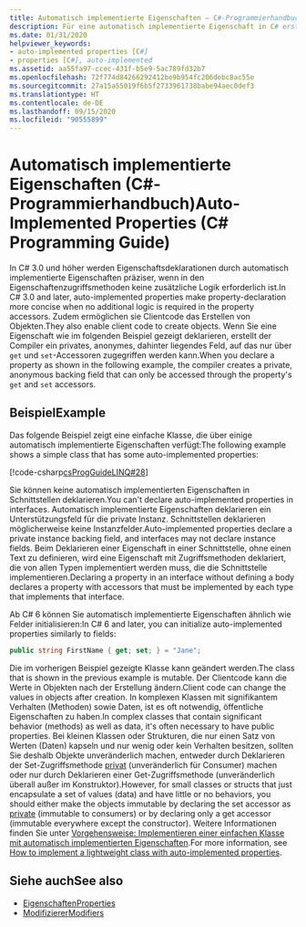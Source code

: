 ```yaml
---
title: Automatisch implementierte Eigenschaften – C#-Programmierhandbuch
description: Für eine automatisch implementierte Eigenschaft in C# erstellt der Compiler eine private, anonyme Unterstützungsvariable, auf die nur über Zugriffsmethoden „get“ und „set“ der Eigenschaft zugegriffen werden kann.
ms.date: 01/31/2020
helpviewer_keywords:
- auto-implemented properties [C#]
- properties [C#], auto-implemented
ms.assetid: aa55fa97-ccec-431f-b5e9-5ac789fd32b7
ms.openlocfilehash: 72f774d84266292412be9b954fc206debc8ac55e
ms.sourcegitcommit: 27a15a55019f6b5f2733961738babe94aec0def3
ms.translationtype: HT
ms.contentlocale: de-DE
ms.lasthandoff: 09/15/2020
ms.locfileid: "90555899"
---
```

# <a name="auto-implemented-properties-c-programming-guide"></a><span data-ttu-id="2be64-103">Automatisch implementierte Eigenschaften (C#-Programmierhandbuch)</span><span class="sxs-lookup"><span data-stu-id="2be64-103">Auto-Implemented Properties (C# Programming Guide)</span></span>

<span data-ttu-id="2be64-104">In C# 3.0 und höher werden Eigenschaftsdeklarationen durch automatisch implementierte Eigenschaften präziser, wenn in den Eigenschaftenzugriffsmethoden keine zusätzliche Logik erforderlich ist.</span><span class="sxs-lookup"><span data-stu-id="2be64-104">In C# 3.0 and later, auto-implemented properties make property-declaration more concise when no additional logic is required in the property accessors.</span></span> <span data-ttu-id="2be64-105">Zudem ermöglichen sie Clientcode das Erstellen von Objekten.</span><span class="sxs-lookup"><span data-stu-id="2be64-105">They also enable client code to create objects.</span></span> <span data-ttu-id="2be64-106">Wenn Sie eine Eigenschaft wie im folgenden Beispiel gezeigt deklarieren, erstellt der Compiler ein privates, anonymes, dahinter liegendes Feld, auf das nur über `get` und `set`-Accessoren zugegriffen werden kann.</span><span class="sxs-lookup"><span data-stu-id="2be64-106">When you declare a property as shown in the following example, the compiler creates a private, anonymous backing field that can only be accessed through the property's `get` and `set` accessors.</span></span>
  
## <a name="example"></a><span data-ttu-id="2be64-107">Beispiel</span><span class="sxs-lookup"><span data-stu-id="2be64-107">Example</span></span>

<span data-ttu-id="2be64-108">Das folgende Beispiel zeigt eine einfache Klasse, die über einige automatisch implementierte Eigenschaften verfügt:</span><span class="sxs-lookup"><span data-stu-id="2be64-108">The following example shows a simple class that has some auto-implemented properties:</span></span>  

[!code-csharp[csProgGuideLINQ#28](~/samples/snippets/csharp/VS_Snippets_VBCSharp/csProgGuideLINQ/CS/csRef30LangFeatures_2.cs#28)]  

<span data-ttu-id="2be64-109">Sie können keine automatisch implementierten Eigenschaften in Schnittstellen deklarieren.</span><span class="sxs-lookup"><span data-stu-id="2be64-109">You can't declare auto-implemented properties in interfaces.</span></span> <span data-ttu-id="2be64-110">Automatisch implementierte Eigenschaften deklarieren ein Unterstützungsfeld für die private Instanz. Schnittstellen deklarieren möglicherweise keine Instanzfelder.</span><span class="sxs-lookup"><span data-stu-id="2be64-110">Auto-implemented properties declare a private instance backing field, and interfaces may not declare instance fields.</span></span> <span data-ttu-id="2be64-111">Beim Deklarieren einer Eigenschaft in einer Schnittstelle, ohne einen Text zu definieren, wird eine Eigenschaft mit Zugriffsmethoden deklariert, die von allen Typen implementiert werden muss, die die Schnittstelle implementieren.</span><span class="sxs-lookup"><span data-stu-id="2be64-111">Declaring a property in an interface without defining a body declares a property with accessors that must be implemented by each type that implements that interface.</span></span>

<span data-ttu-id="2be64-112">Ab C# 6 können Sie automatisch implementierte Eigenschaften ähnlich wie Felder initialisieren:</span><span class="sxs-lookup"><span data-stu-id="2be64-112">In C# 6 and later, you can initialize auto-implemented properties similarly to fields:</span></span>  

```csharp  
public string FirstName { get; set; } = "Jane";  
```  

<span data-ttu-id="2be64-113">Die im vorherigen Beispiel gezeigte Klasse kann geändert werden.</span><span class="sxs-lookup"><span data-stu-id="2be64-113">The class that is shown in the previous example is mutable.</span></span> <span data-ttu-id="2be64-114">Der Clientcode kann die Werte in Objekten nach der Erstellung ändern.</span><span class="sxs-lookup"><span data-stu-id="2be64-114">Client code can change the values in objects after creation.</span></span> <span data-ttu-id="2be64-115">In komplexen Klassen mit signifikantem Verhalten (Methoden) sowie Daten, ist es oft notwendig, öffentliche Eigenschaften zu haben.</span><span class="sxs-lookup"><span data-stu-id="2be64-115">In complex classes that contain significant behavior (methods) as well as data, it's often necessary to have public properties.</span></span> <span data-ttu-id="2be64-116">Bei kleinen Klassen oder Strukturen, die nur einen Satz von Werten (Daten) kapseln und nur wenig oder kein Verhalten besitzen, sollten Sie deshalb Objekte unveränderlich machen, entweder durch Deklarieren der Set-Zugriffsmethode [privat](../../language-reference/keywords/private.md) (unveränderlich für Consumer) machen oder nur durch Deklarieren einer Get-Zugriffsmethode (unveränderlich überall außer im Konstruktor).</span><span class="sxs-lookup"><span data-stu-id="2be64-116">However, for small classes or structs that just encapsulate a set of values (data) and have little or no behaviors, you should either make the objects immutable by declaring the set accessor as [private](../../language-reference/keywords/private.md) (immutable to consumers) or by declaring only a get accessor (immutable everywhere except the constructor).</span></span>  <span data-ttu-id="2be64-117">Weitere Informationen finden Sie unter [Vorgehensweise: Implementieren einer einfachen Klasse mit automatisch implementierten Eigenschaften](./how-to-implement-a-lightweight-class-with-auto-implemented-properties.md).</span><span class="sxs-lookup"><span data-stu-id="2be64-117">For more information, see [How to implement a lightweight class with auto-implemented properties](./how-to-implement-a-lightweight-class-with-auto-implemented-properties.md).</span></span>

## <a name="see-also"></a><span data-ttu-id="2be64-118">Siehe auch</span><span class="sxs-lookup"><span data-stu-id="2be64-118">See also</span></span>

- [<span data-ttu-id="2be64-119">Eigenschaften</span><span class="sxs-lookup"><span data-stu-id="2be64-119">Properties</span></span>](./properties.md)
- [<span data-ttu-id="2be64-120">Modifizierer</span><span class="sxs-lookup"><span data-stu-id="2be64-120">Modifiers</span></span>](../../language-reference/keywords/index.md)
